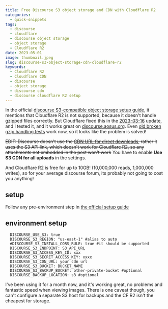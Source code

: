 ```yaml
---
title: Free Discourse S3 object storage and CDN with Cloudflare R2
categories:
  - quick-snippets
tags:
  - discourse
  - cloudflare
  - discourse object storage
  - object storage
  - Cloudflare R2
date: 2023-05-01
image: thumbnail.jpeg
slug: discourse-s3-object-storage-cdn-cloudflare-r2
keywords:
  - Cloudflare R2
  - Cloudflare CDN
  - discourse
  - object storage
  - discourse cdn
  - discourse cloudflare R2 setup
---
```


In the official [discourse S3-compatible object storage setup guide](https://meta.discourse.org/t/configure-an-s3-compatible-object-storage-provider-for-uploads/148916), it mentions that Cloudflare R2 is not supported, because it doesn't handle gzipped files correctly.
But Cloudflare fixed this in the [2023-03-16](https://developers.cloudflare.com/r2/reference/changelog/#2023-03-16) update, and I tested it, and it works great on [discourse.aosus.org](https://discourse.aosus.org).
Even [old broken gzip handling tests](https://gist.github.com/csuhta/0001d1bb74200412bc1d7f9e11ec4ea5) work now, so it looks like the problem is solved!

~~EDIT: Discourse doesn't use the [CDN URL for direct downloads](https://meta.discourse.org/t/s3-cdn-url-not-being-used-on-non-image-uploads/175332), rather it uses the S3 API link, which doesn't work for Cloudflare R2, so any attachments not embedded in the post won't work~~
You have to enable **Use S3 CDN for all uploads** in the settings.

And Cloudflare R2 is free for up to 10GB! (10,000,000 reads, 1,000,000 writes), so for your average discourse forum, its probably not going to cost you anything!

## setup
Follow any pre-environment step in [the official setup guide](https://meta.discourse.org/t/configure-an-s3-compatible-object-storage-provider-for-uploads/148916)

## environment setup

```
  DISCOURSE_USE_S3: true
  DISCOURSE_S3_REGION: "us-east-1" #alias to auto
  #DISCOURSE_S3_INSTALL_CORS_RULE: true #it should be supported
  DISCOURSE_S3_ENDPOINT: S3_API_URL
  DISCOURSE_S3_ACCESS_KEY_ID: xxx
  DISCOURSE_S3_SECRET_ACCESS_KEY: xxxx
  DISCOURSE_S3_CDN_URL: your cdn url
  DISCOURSE_S3_BUCKET: BUCKET_NAME
  DISCOURSE_S3_BACKUP_BUCKET: other-private-bucket #optional
  DISCOURSE_BACKUP_LOCATION: s3 #optional
```

I've been using it for a month now, and it's working great, no problems and fantastic speed when viewing images.
There is one caveat though, you can't configure a separate S3 host for backups and the CF R2 isn't the cheapest for storage.